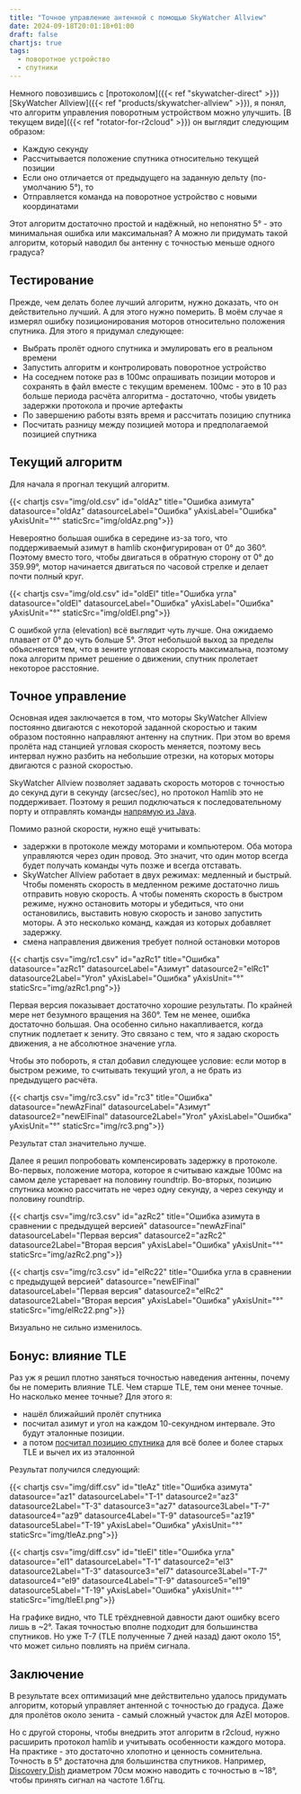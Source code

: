 ```yaml
---
title: "Точное управление антенной с помощью SkyWatcher Allview"
date: 2024-09-18T20:01:18+01:00
draft: false
chartjs: true
tags:
  - поворотное устройство
  - спутники
---
```


Немного повозившись с [протоколом]({{< ref "skywatcher-direct" >}}) [SkyWatcher Allview]({{< ref "products/skywatcher-allview" >}}), я понял, что алгоритм управления поворотным устройством можно улучшить. [В текущем виде]({{< ref "rotator-for-r2cloud" >}}) он выглядит следующим образом:

 * Каждую секунду 
 * Рассчитывается положение спутника относительно текущей позиции
 * Если оно отличается от предыдущего на заданную дельту (по-умолчанию 5°), то
 * Отправляется команда на поворотное устройство с новыми координатами

Этот алгоритм достаточно простой и надёжный, но непонятно 5° - это минимальная ошибка или максимальная? А можно ли придумать такой алгоритм, который наводил бы антенну с точностью меньше одного градуса?

## Тестирование

Прежде, чем делать более лучший алгоритм, нужно доказать, что он действительно лучший. А для этого нужно померить. В моём случае я измерял ошибку позиционирования моторов относительно положения спутника. Для этого я придумал следующее:

 * Выбрать пролёт одного спутника и эмулировать его в реальном времени
 * Запустить алгоритм и контролировать поворотное устройство
 * На соседнем потоке раз в 100мс опрашивать позиции моторов и сохранять в файл вместе с текущим временем. 100мс - это в 10 раз больше периода расчёта алгоритма - достаточно, чтобы увидеть задержки протокола и прочие артефакты
 * По завершению работы взять время и рассчитать позицию спутника
 * Посчитать разницу между позицией мотора и предполагаемой позицией спутника
 
## Текущий алгоритм

Для начала я прогнал текущий алгоритм.

{{< chartjs csv="img/old.csv" id="oldAz" title="Ошибка азимута" datasource="oldAz" datasourceLabel="Ошибка" yAxisLabel="Ошибка" yAxisUnit="°" staticSrc="img/oldAz.png">}}

Невероятно большая ошибка в середине из-за того, что поддерживаемый азимут в hamlib сконфигурирован от 0° до 360°. Поэтому вместо того, чтобы двигаться в обратную сторону от 0° до 359.99°, мотор начинается двигаться по часовой стрелке и делает почти полный круг.

{{< chartjs csv="img/old.csv" id="oldEl" title="Ошибка угла" datasource="oldEl" datasourceLabel="Ошибка" yAxisLabel="Ошибка" yAxisUnit="°" staticSrc="img/oldEl.png">}}

С ошибкой угла (elevation) всё выглядит чуть лучше. Она ожидаемо плавает от 0° до чуть больше 5°. Этот небольшой выход за пределы объясняется тем, что в зените угловая скорость максимальна, поэтому пока алгоритм примет решение о движении, спутник пролетает некоторое расстояние.

## Точное управление

Основная идея заключается в том, что моторы SkyWatcher Allview постоянно двигаются с некоторой заданной скоростью и таким образом постоянно направляют антенну на спутник. При этом во время пролёта над станцией угловая скорость меняется, поэтому весь интервал нужно разбить на небольшие отрезки, на которых моторы двигаются с разной скоростью.

SkyWatcher Allview позволяет задавать скорость моторов с точностью до секунд дуги в секунду (arcsec/sec), но протокол Hamlib это не поддерживает. Поэтому я решил подключаться к последовательному порту и отправлять команды [напрямую из Java](https://github.com/dernasherbrezon/r2cloud/blob/master/src/test/java/ru/r2cloud/rotator/allview/AllviewClient.java).

Помимо разной скорости, нужно ещё учитывать:

 * задержки в протоколе между моторами и компьютером. Оба мотора управляются через один провод. Это значит, что один мотор всегда будет получать команды чуть позже и всегда отставать.
 * SkyWatcher Allview работает в двух режимах: медленный и быстрый. Чтобы поменять скорость в медленном режиме достаточно лишь отправить новую скорость. А чтобы поменять скорость в быстром режиме, нужно остановить моторы и убедиться, что они остановились, выставить новую скорость и заново запустить моторы. А это несколько команд, каждая из которых добавляет задержку.
 * смена направления движения требует полной остановки моторов

{{< chartjs csv="img/rc1.csv" id="azRc1" title="Ошибка" datasource="azRc1" datasourceLabel="Азимут" datasource2="elRc1" datasource2Label="Угол" yAxisLabel="Ошибка" yAxisUnit="°" staticSrc="img/azRc1.png">}}

Первая версия показывает достаточно хорошие результаты. По крайней мере нет безумного вращения на 360°. Тем не менее, ошибка достаточно большая. Она особенно сильно накапливается, когда спутник подлетает к зениту. Это связано с тем, что я задаю скорость движения, а не абсолютное значение угла. 

Чтобы это побороть, я стал добавил следующее условие: если мотор в быстром режиме, то считывать текущий угол, а не брать из предыдущего расчёта.

{{< chartjs csv="img/rc3.csv" id="rc3" title="Ошибка" datasource="newAzFinal" datasourceLabel="Азимут" datasource2="newElFinal" datasource2Label="Угол"  yAxisLabel="Ошибка" yAxisUnit="°" staticSrc="img/rc3.png">}}

Результат стал значительно лучше.

Далее я решил попробовать компенсировать задержку в протоколе. Во-первых, положение мотора, которое я считываю каждые 100мс на самом деле устаревает на половину roundtrip. Во-вторых, позицию спутника можно рассчитать не через одну секунду, а через секунду и половину roundtrip.

{{< chartjs csv="img/rc3.csv" id="azRc2" title="Ошибка азимута в сравнении с предыдущей версией" datasource="newAzFinal" datasourceLabel="Первая версия" datasource2="azRc2" datasource2Label="Вторая версия"  yAxisLabel="Ошибка" yAxisUnit="°" staticSrc="img/azRc2.png">}}

{{< chartjs csv="img/rc3.csv" id="elRc22" title="Ошибка угла в сравнении с предыдущей версией" datasource="newElFinal" datasourceLabel="Первая версия" datasource2="elRc2" datasource2Label="Вторая версия"  yAxisLabel="Ошибка" yAxisUnit="°" staticSrc="img/elRc22.png">}}

Визуально не сильно изменилось.

## Бонус: влияние TLE

Раз уж я решил плотно заняться точностью наведения антенны, почему бы не померить влияние TLE. Чем старше TLE, тем они менее точные. Но насколько менее точные? Для этого я:

 * нашёл ближайший пролёт спутника
 * посчитал азимут и угол на каждом 10-секундном интервале. Это будут эталонные позиции. 
 * а потом [посчитал позицию спутника](https://github.com/dernasherbrezon/r2cloud/blob/master/src/test/java/ru/r2cloud/CalculateAzElErrorForStaleTle.java) для всё более и более старых TLE и вычел их из эталонной

Результат получился следующий:

{{< chartjs csv="img/diff.csv" id="tleAz" title="Ошибка азимута" datasource="az1" datasourceLabel="T-1" datasource2="az3" datasource2Label="T-3" datasource3="az7" datasource3Label="T-7" datasource4="az9" datasource4Label="T-9" datasource5="az19" datasource5Label="T-19" yAxisLabel="Ошибка" yAxisUnit="°" staticSrc="img/tleAz.png">}}

{{< chartjs csv="img/diff.csv" id="tleEl" title="Ошибка угла" datasource="el1" datasourceLabel="T-1" datasource2="el3" datasource2Label="T-3" datasource3="el7" datasource3Label="T-7" datasource4="el9" datasource4Label="T-9" datasource5="el19" datasource5Label="T-19" yAxisLabel="Ошибка" yAxisUnit="°" staticSrc="img/tleEl.png">}}

На графике видно, что TLE трёхдневной давности дают ошибку всего лишь в ~2°. Такая точностью вполне подходит для большинства спутников. Но уже T-7 (TLE полученные 7 дней назад) дают около 15°, что может сильно повлиять на приём сигнала.

## Заключение

В результате всех оптимизаций мне действительно удалось придумать алгоритм, который управляет антенной с точностью до градуса. Даже для пролётов около зенита - самый сложный участок для AzEl моторов. 

Но с другой стороны, чтобы внедрить этот алгоритм в r2cloud, нужно расширить протокол hamlib и учитывать особенности каждого мотора. На практике - это достаточно хлопотно и ценность сомнительна. Точность в 5° достаточна для большинства спутников. Например, [Discovery Dish](https://www.crowdsupply.com/krakenrf/discovery-dish) диаметром 70см можно наводить с точностью в ~18°, чтобы принять сигнал на частоте 1.6Ггц.


